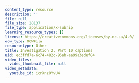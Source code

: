 ```yaml
---
content_type: resource
description: ''
file: null
file_size: 28137
file_type: application/x-subrip
learning_resource_types: []
license: https://creativecommons.org/licenses/by-nc-sa/4.0/
ocw_type: OCWFile
resourcetype: Other
title: Investigation 2, Part 10 captions
uid: ed3ffd7a-6c74-482c-96ab-aa99a3edef84
video_files:
  video_thumbnail_file: null
video_metadata:
  youtube_id: icrXnzOYvU4
---
```

